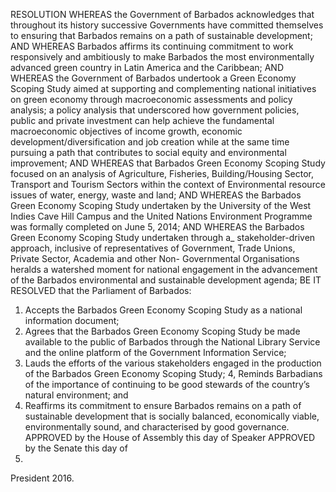 RESOLUTION
WHEREAS the Government of Barbados acknowledges that throughout its history successive Governments have committed themselves to ensuring that Barbados remains on a path of sustainable development;
AND WHEREAS Barbados affirms its continuing commitment to work responsively and ambitiously to make Barbados the most environmentally advanced green country in Latin America and the Caribbean;
AND WHEREAS the Government of Barbados undertook a Green Economy Scoping Study aimed at supporting and complementing national initiatives on green economy through macroeconomic assessments and policy analysis; a policy analysis that underscored how government policies, public and private investment can help achieve the fundamental macroeconomic objectives of income growth, economic development/diversification and job creation while at the same time pursuing a path that contributes to social equity and environmental improvement;
AND WHEREAS that Barbados Green Economy Scoping Study focused on an analysis of Agriculture, Fisheries, Building/Housing Sector, Transport and Tourism Sectors within the context of Environmental resource issues of water, energy, waste and land;
AND WHEREAS the Barbados Green Economy Scoping Study undertaken by the University of the West Indies Cave Hill Campus and the United Nations Environment Programme was formally completed on June 5, 2014;
AND WHEREAS the Barbados Green Economy Scoping Study undertaken through a_ stakeholder-driven approach, inclusive of representatives of Government, Trade Unions, Private Sector, Academia and other Non- Governmental Organisations heralds a watershed moment for national engagement in the advancement of the Barbados environmental and sustainable development agenda;
BE IT RESOLVED that the Parliament of Barbados:
1. Accepts the Barbados Green Economy Scoping Study as a national information document;
2. Agrees that the Barbados Green Economy Scoping Study be made available to the public of Barbados through the National Library
Service and the online platform of the Government Information Service;
3. Lauds the efforts of the various stakeholders engaged in the production of the Barbados Green Economy Scoping Study;
4, Reminds Barbadians of the importance of continuing to be good stewards of the country’s natural environment; and
5. Reaffirms its commitment to ensure Barbados remains on a path of sustainable development that is socially balanced, economically viable, environmentally sound, and characterised by good governance.
APPROVED by the House of Assembly this
day of
Speaker
APPROVED by the Senate this
day of
2016.
President
2016.

